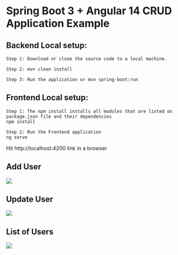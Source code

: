 # Spring Boot 3 + Angular 14 CRUD Application Example
<h2>Backend Local setup:</h2>

```
Step 1: Download or clone the source code to a local machine.

Step 2: mvn clean install

Step 3: Run the application or mvn spring-boot:run
```


<h2>Frontend Local setup:</h2>

```
Step 1: The npm install installs all modules that are listed on package.json file and their dependencies
npm install

Step 2: Run the Frontend application 
ng serve
```

Hit http://localhost:4200 link in a browser

<H2>Add User</H2>
<img src="https://blogger.googleusercontent.com/img/b/R29vZ2xl/AVvXsEihoursbZexd8silQ1FTq49Arr08lyVoxmVL6B5JKqvuGa7jFuk8jTtSTuX1v0ctr2qbVpvZ9h5Ls_xs7rVfWh2vDusQtb7R6tPxlD4QjpHP7cvjVjlC8G0pvIZq4iwRI0bgdTNWbqO8gxSbJFov8gYdXWqtxngLa4WpKMj6eM5t-Kyv_v4QD713r_NFA/s1312/adduserui.png" >

<H2>Update User</H2>
<img src="https://blogger.googleusercontent.com/img/b/R29vZ2xl/AVvXsEgVBwdS57THmAg6JfCf00sBWH5Ofhyy3EWaR77NYd7u3U42W2Cj0LGRGFYr0LKvSZd7DvH6lhobVnm8cGP-_SqL2D-9SqHr_5Bk76nggEyfP-GWSJBbuCAwen2jhwXPOynStVXaL4K2Vf3YDfLc9x2FZaeyrfSJ8z0Z4bFLiNjul5uv1R1ephrGJ7tx5A/s1313/updateuserui.png" >

<H2>List of Users</H2>
<img src="https://blogger.googleusercontent.com/img/b/R29vZ2xl/AVvXsEjpk11ciFUyCybyfhGOYZK4ip7dAF8HLd1aA-pJGH-P6Y5eVgLBcm010zxFXCi5pawG0Fnua773IM2gVLwVEoXTt67glIixbvOLig-oXjObuhvph04qAFF3U0fBA0LOumjRClPxeu3qhEab0GIUFtMqAE7K2e5L8eJzImdMgeZQLpVU4thK-EV-if_E2w/s1295/vuewuilistuser.png" >
